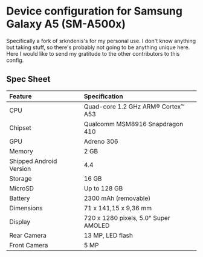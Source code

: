 # Device configuration for Samsung Galaxy A5 (SM-A500x)

Specifically a fork of srkndenis's for my personal use.
I don't know anything but taking stuff, so there's probably not going to be
anything unique here.
Here I would like to send my gratitude to the other contributors to this config.

## Spec Sheet

| Feature                 | Specification                     |
| :---------------------- | :-------------------------------- |
| CPU                     | Quad-core 1.2 GHz ARM® Cortex™ A53|
| Chipset                 | Qualcomm MSM8916 Snapdragon 410   |
| GPU                     | Adreno 306                        |
| Memory                  | 2 GB                              |
| Shipped Android Version | 4.4                             |
| Storage                 | 16 GB                             |
| MicroSD                 | Up to 128 GB                      |
| Battery                 | 2300 mAh (removable)              |
| Dimensions              | 71 x 141,15 x 9,36 mm             |
| Display                 | 720 x 1280 pixels, 5.0" Super AMOLED   |
| Rear Camera             | 13 MP, LED flash                  |
| Front Camera            | 5 MP                              |
